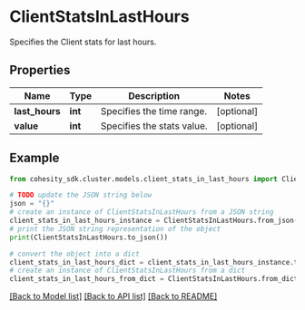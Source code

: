 # ClientStatsInLastHours

Specifies the Client stats for last hours.

## Properties

Name | Type | Description | Notes
------------ | ------------- | ------------- | -------------
**last_hours** | **int** | Specifies the time range. | [optional] 
**value** | **int** | Specifies the stats value. | [optional] 

## Example

```python
from cohesity_sdk.cluster.models.client_stats_in_last_hours import ClientStatsInLastHours

# TODO update the JSON string below
json = "{}"
# create an instance of ClientStatsInLastHours from a JSON string
client_stats_in_last_hours_instance = ClientStatsInLastHours.from_json(json)
# print the JSON string representation of the object
print(ClientStatsInLastHours.to_json())

# convert the object into a dict
client_stats_in_last_hours_dict = client_stats_in_last_hours_instance.to_dict()
# create an instance of ClientStatsInLastHours from a dict
client_stats_in_last_hours_from_dict = ClientStatsInLastHours.from_dict(client_stats_in_last_hours_dict)
```
[[Back to Model list]](../README.md#documentation-for-models) [[Back to API list]](../README.md#documentation-for-api-endpoints) [[Back to README]](../README.md)


